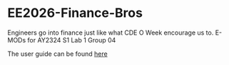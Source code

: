 # EE2026-Finance-Bros
Engineers go into finance just like what CDE O Week encourage us to. E-MODs for AY2324 S1 Lab 1 Group 04

The user guide can be found [here](https://github.com/Hackin7/EE2026-Finance-Bros/blob/main/Guides/S1_04_ALAM.AHMED_CHAN.ZUN_LOW.TJUN_SPARSH_User_Guide_Report.pdf)
